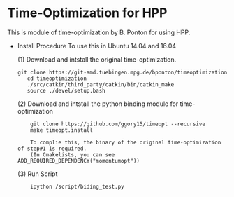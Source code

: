 # Time-Optimization for HPP
This is module of time-optimization by B. Ponton for using HPP.

- Install Procedure
	To use this in Ubuntu 14.04 and 16.04

	(1) Download and intstall the original time-optimization.
	```
	git clone https://git-amd.tuebingen.mpg.de/bponton/timeoptimization
	   cd timeoptimization
	   ./src/catkin/third_party/catkin/bin/catkin_make
	   source ./devel/setup.bash
	```
	(2) Download and intstall the python binding module for time-optimization 
	```
	    git clone https://github.com/ggory15/timeopt --recursive
	    make timeopt.install
	   
	    To complie this, the binary of the original time-optimization of step#1 is required.
	    (In Cmakelists, you can see ADD_REQUIRED_DEPENDENCY("momentumopt"))
	```
	(3) Run Script

	```
	    ipython /script/biding_test.py
```




